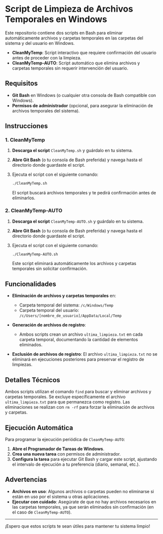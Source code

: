 # Script de Limpieza de Archivos Temporales en Windows

Este repositorio contiene dos scripts en Bash para eliminar automáticamente archivos y carpetas temporales en las carpetas del sistema y del usuario en Windows. 

- **CleanMyTemp**: Script interactivo que requiere confirmación del usuario antes de proceder con la limpieza.
- **CleanMyTemp-AUTO**: Script automático que elimina archivos y carpetas temporales sin requerir intervención del usuario.

## Requisitos

- **Git Bash** en Windows (o cualquier otra consola de Bash compatible con Windows).
- **Permisos de administrador** (opcional, para asegurar la eliminación de archivos temporales del sistema).

## Instrucciones

### 1. CleanMyTemp

1. **Descarga el script** `CleanMyTemp.sh` y guárdalo en tu sistema.
2. **Abre Git Bash** (o tu consola de Bash preferida) y navega hasta el directorio donde guardaste el script.
3. Ejecuta el script con el siguiente comando:

   ```bash
   ./CleanMyTemp.sh
   ```

   El script buscará archivos temporales y te pedirá confirmación antes de eliminarlos.

### 2. CleanMyTemp-AUTO

1. **Descarga el script** `CleanMyTemp-AUTO.sh` y guárdalo en tu sistema.
2. **Abre Git Bash** (o tu consola de Bash preferida) y navega hasta el directorio donde guardaste el script.
3. Ejecuta el script con el siguiente comando:

   ```bash
   ./CleanMyTemp-AUTO.sh
   ```

   Este script eliminará automáticamente los archivos y carpetas temporales sin solicitar confirmación.

## Funcionalidades

- **Eliminación de archivos y carpetas temporales** en:
  - Carpeta temporal del sistema: `/c/Windows/Temp`
  - Carpeta temporal del usuario: `/c/Users/[nombre_de_usuario]/AppData/Local/Temp`
  
- **Generación de archivos de registro**:
  - Ambos scripts crean un archivo `ultima_limpieza.txt` en cada carpeta temporal, documentando la cantidad de elementos eliminados.
  
- **Exclusión de archivos de registro**: El archivo `ultima_limpieza.txt` no se eliminará en ejecuciones posteriores para preservar el registro de limpiezas.

## Detalles Técnicos

Ambos scripts utilizan el comando `find` para buscar y eliminar archivos y carpetas temporales. Se excluye específicamente el archivo `ultima_limpieza.txt` para que permanezca como registro. Las eliminaciones se realizan con `rm -rf` para forzar la eliminación de archivos y carpetas.

## Ejecución Automática

Para programar la ejecución periódica de `CleanMyTemp-AUTO`:
1. **Abre el Programador de Tareas de Windows**.
2. **Crea una nueva tarea** con permisos de administrador.
3. **Configura la tarea** para ejecutar Git Bash y cargar este script, ajustando el intervalo de ejecución a tu preferencia (diario, semanal, etc.).

## Advertencias

- **Archivos en uso**: Algunos archivos o carpetas pueden no eliminarse si están en uso por el sistema u otras aplicaciones.
- **Ejecutar con cuidado**: Asegúrate de que no hay archivos necesarios en las carpetas temporales, ya que serán eliminados sin confirmación (en el caso de `CleanMyTemp-AUTO`).

---

¡Espero que estos scripts te sean útiles para mantener tu sistema limpio!